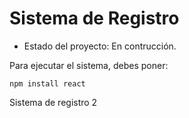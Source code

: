  <h1> Sistema de Registro</h1>

 - Estado del proyecto: En contrucción.

Para ejecutar el sistema, debes poner:

 ```npm install react```

Sistema de registro 2
